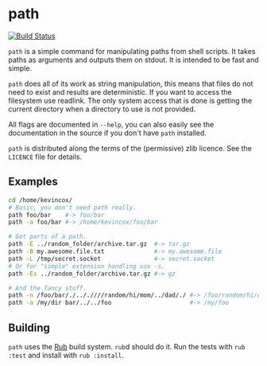# path

[![Build Status](https://api.travis-ci.org/kevincox/path.png?branch=master)](https://travis-ci.org/kevincox/path)

`path` is a simple command for manipulating paths from shell scripts.  It takes
paths as arguments and outputs them on stdout.  It is intended to be fast and
simple.

`path` does all of its work as string manipulation, this means that files do
not need to exist and results are deterministic.  If you want to access the
filesystem use readlink.  The only system access that is done is getting the
current directory when a directory to use is not provided.

All flags are documented in `--help`, you can also easily see the documentation
in the source if you don't have `path` installed.

`path` is distributed along the terms of the (permissive) zlib licence.  See the
`LICENCE` file for details.

## Examples
```sh
cd /home/kevincox/
# Basic, you don't need path really.
path foo/bar    #-> foo/bar
path -a foo/bar #-> /home/kevincox/foo/bar

# Get parts of a path.
path -E ../random_folder/archive.tar.gz  #-> tar.gz
path -B my.awesome.file.txt              #-> my.awesome.file
path -L /tmp/secret.socket               #-> secret.socket
# Or for "simple" extension handling use -s.
path -Es ../random_folder/archive.tar.gz #-> gz

# And the fancy stuff.
path -n /foo/bar/./.././///random/hi/mom/../dad/./ #-> /foo/random/hi/dad/
path -a /my/dir bar/../../foo                      #-> /my/foo
```

## Building

`path` uses the [Rub](https://github.com/kevincox/rub) build system.  `rub`d
should do it.  Run the tests with `rub :test` and install with `rub :install`.
